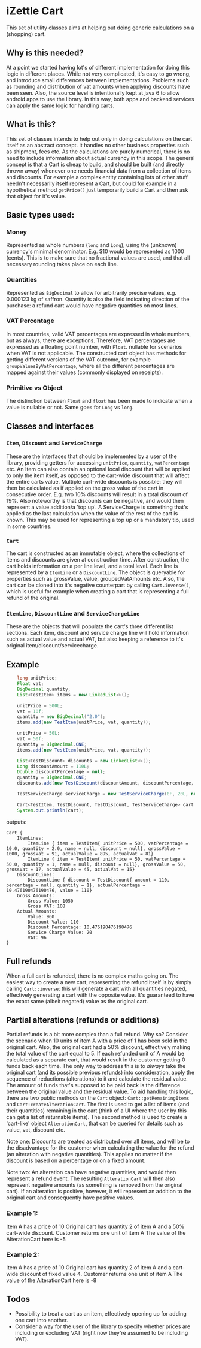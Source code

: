# iZettle Cart

This set of utility classes aims at helping out doing generic calculations on a (shopping) cart.

## Why is this needed?
At a point we started having lot's of different implementation for doing this logic in different places. While not very complicated, it's easy to go wrong, and introduce small differences between implementations. Problems such as rounding and distribution of vat amounts when applying discounts have been seen.
Also, the source level is intentionally kept at java 6 to allow android apps to use the library. In this way, both apps and backend services can apply the same logic for handling carts.

## What is this?
This set of classes intends to help out only in doing calculations on the cart itself as an abstract concept. It handles no other business properties such as shipment, fees etc. As the calculations are purely numerical, there is no need to include information about actual currency in this scope. The general concept is that a Cart is cheap to build, and should be built (and directly thrown away) whenever one needs financial data from a collection of items and discounts. For example a complex entity containing lots of other stuff needn't necessarily itself represent a Cart, but could for example in a hypothetical method `getPrice()` just temporarily build a Cart and then ask that object for it's value.

## Basic types used:
### Money
Represented as whole numbers (`long` and `Long`), using the (unknown) currency's minimal denominator. E.g. $10 would be represented as 1000 (cents). This is to make sure that no fractional values are used, and that all necessary rounding takes place on each line.
### Quantities
Represented as `BigDecimal` to allow for arbitrarily precise values, e.g. 0.000123 kg of saffron. Quantity is also the field indicating direction of the purchase: a refund cart would have negative quantities on most lines.
### VAT Percentage
In most countries, valid VAT percentages are expressed in whole numbers, but as always, there are exceptions. Therefore, VAT percentages are expressed as a floating point number, with `Float`. nullable for scenarios when VAT is not applicable. The constructed cart object has methods for getting different versions of the VAT outcome, for example `groupValuesByVatPercentage`, where all the different percentages are mapped against their values (commonly displayed on receipts).
### Primitive vs Object
The distinction between `Float` and `float` has been made to indicate when a value is nullable or not. Same goes for `Long` vs `long`.

## Classes and interfaces
### `Item`, `Discount` and `ServiceCharge`
These are the interfaces that should be implemented by a user of the library, providing getters for accessing `unitPrice`, `quantity`, `vatPercentage` etc. An Item can also contain an optional local discount that will be applied to only the item itself, as opposed to the cart-wide discount that will affect the entire carts value. Multiple cart-wide discounts is possible: they will then be calculated as if applied on the gross value of the cart in consecutive order. E.g. two 10% discounts will result in a total discount of 19%. Also noteworthy is that discounts can be negative, and would then represent a value addition/a 'top up'. A ServiceCharge is something that's applied as the last calculation when the value of the rest of the cart is known. This may be used for representing a top up or a mandatory tip, used in some countries.
### `Cart`
The cart is constructed as an immutable object, where the collections of items and discounts are given at construction time. After construction, the cart holds information on a per line level, and a total level. Each line is represented by a `ItemLine` or a `DiscountLine`. The object is queryable for properties such as grossValue, value, groupedVatAmounts etc. Also, the cart can be cloned into it's negative counterpart by calling `Cart.inverse()`, which is useful for example when creating a cart that is representing a full refund of the original.
### `ItemLine`, `DiscountLine` and `ServiceChargeLine`
These are the objects that will populate the cart's three different list sections. Each item, discount and service charge line will hold information such as actual value and actual VAT, but also keeping a reference to it's original item/discount/servicecharge.

## Example
```java
    long unitPrice;
    Float vat;
    BigDecimal quantity;
    List<TestItem> items = new LinkedList<>();

    unitPrice = 500L;
    vat = 10f;
    quantity = new BigDecimal("2.0");
    items.add(new TestItem(unitPrice, vat, quantity));

    unitPrice = 50L;
    vat = 50f;
    quantity = BigDecimal.ONE;
    items.add(new TestItem(unitPrice, vat, quantity));

    List<TestDiscount> discounts = new LinkedList<>();
    Long discountAmount = 110L;
    Double discountPercentage = null;
    quantity = BigDecimal.ONE;
    discounts.add(new TestDiscount(discountAmount, discountPercentage, quantity));

    TestServiceCharge serviceCharge = new TestServiceCharge(0F, 20L, null);

    Cart<TestItem, TestDiscount, TestDiscount, TestServiceCharge> cart = new Cart<>(items, discounts, serviceCharge);
    System.out.println(cart);
```
outputs:
```
Cart {
    ItemLines:
        ItemLine { item = TestItem{ unitPrice = 500, vatPercentage = 10.0, quantity = 2.0, name = null, discount = null}, grossValue = 1000, grossVat = 91, actualValue = 895, actualVat = 81}
        ItemLine { item = TestItem{ unitPrice = 50, vatPercentage = 50.0, quantity = 1, name = null, discount = null}, grossValue = 50, grossVat = 17, actualValue = 45, actualVat = 15}
    DiscountLines:
        DiscountLine { discount = TestDiscount{ amount = 110, percentage = null, quantity = 1}, actualPercentage = 10.476190476190476, value = 110}
    Gross Amounts:
        Gross Value: 1050
        Gross VAT: 108
    Actual Amounts:
        Value: 960
        Discount Value: 110
        Discount Percentage: 10.476190476190476
        Service Charge Value: 20
        VAT: 96
}
```

## Full refunds
When a full cart is refunded, there is no complex maths going on. The easiest
way to create a new cart, representing the refund itself is by simply calling
`Cart::inverse`: this will generate a cart with all quantities negated,
effectively generating a cart with the opposite value. It's guaranteed to have
the exact same (albeit negated) value as the original cart.

## Partial alterations (refunds or additions)
Partial refunds is a bit more complex than a full refund. Why so? Consider the
scenario when 10 units of item A with a price of 1 has been sold in the original
cart. Also, the original cart had a 50% discount, effectively making the total
value of the cart equal to 5. If each refunded unit of A would be calculated as
a separate cart, that would result in the customer getting 0 funds back each
time. The only way to address this is to *always* take the original cart (and
its possible previous refunds) into consideration, apply the sequence of
reductions (alterations) to it and calculate the residual value. The amount of
funds that's supposed to be paid back is the difference between the original
value and the residual value. To aid handling this logic, there are two public
methods on the `Cart` object: `Cart::getRemainingItems` and
`Cart:createAlterationCart`. The first is used to get a list of items (and their
quantities) remaining in the cart (think of a UI where the user by this can get
a list of returnable items). The second method is used to create a 'cart-like'
object `AlterationCart`, that can be queried for details such as value, vat,
discount etc.

Note one: Discounts are treated as distributed over all items, and will be to
the disadvantage for the customer when calculating the value for the refund (an
alteration with negative quantities). This applies no matter if the discount is
based on a percentage or on a fixed amount.

Note two: An alteration can have negative quantities, and would then represent a
refund event. The resulting `AlterationCart` will then also represent negative
amounts (as something is removed from the original cart). If an alteration is
positive, however, it will represent an addition to the original cart and
consequently have positive values.

### Example 1:
Item A has a price of 10
Original cart has quantity 2 of item A and a 50% cart-wide discount.
Customer returns one unit of item A
The value of the AlterationCart here is -5

### Example 2:
Item A has a price of 10
Original cart has quantity 2 of item A and a cart-wide discount of fixed value 4.
Customer returns one unit of item A
The value of the AlterationCart here is -8

## Todos
* Possibility to treat a cart as an item, effectively opening up for adding one
  cart into another.
* Consider a way for the user of the library to specify whether prices are
  including or excluding VAT (right now they're assumed to be including VAT).

